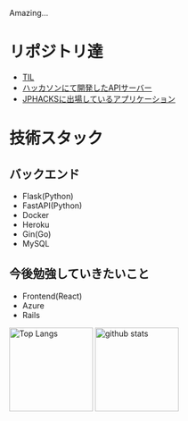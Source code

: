 Amazing...

# リポジトリ達

- [TIL](https://github.com/Techondorius/Today_I_learned)
- [ハッカソンにて開発したAPIサーバー](https://github.com/Techondorius/team22_server)
- [JPHACKSに出場しているアプリケーション](https://github.com/tokyo-azisai-paradise/poker-mahjong-calculation)

# 技術スタック
## バックエンド
- Flask(Python)
- FastAPI(Python)
- Docker
- Heroku
- Gin(Go)
- MySQL

## 今後勉強していきたいこと
- Frontend(React)
- Azure
- Rails


<p align="left">
  <img alt="Top Langs" height="150px" src="https://github-readme-stats.vercel.app/api/top-langs/?username=Techondorius&layout=compact&show_icons=true&theme=onedark" />
  <img alt="github stats" height="150px" src="https://github-readme-stats.vercel.app/api?username=Techondorius&theme=onedark&show_icons=ture" />
</p>
